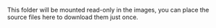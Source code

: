 This folder will be mounted read-only in the images,
you can place the source files here to download them just once.
